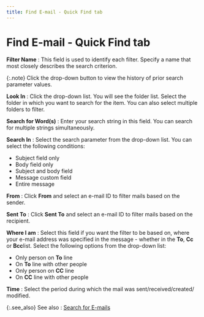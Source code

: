 ```yaml
---
title: Find E-mail - Quick Find tab
---
```


# Find E-mail - Quick Find tab


**Filter Name**
: This field is used to identify each filter. Specify  a name that most closely describes the search criterion.


{:.note}
Click the drop-down button to view the history  of prior search parameter values.


**Look In**
: Click the drop-down list. You will see the folder  list. Select the folder in which you want to search for the item. You  can also select multiple folders to filter.


**Search for Word(s)**
: Enter your search string in this field. You can  search for multiple strings simultaneously.


**Search In**
: Select the search parameter from the drop-down list.  You can select the following conditions:

- Subject field  only
- Body field  only
- Subject and  body field
- Message custom  field
- Entire message



**From**
: Click **From**  and select an e-mail ID to filter mails based on the sender.


**Sent To**
: Click **Sent To** and  select an e-mail ID to filter mails based on the recipient.


**Where I am**
: Select this field if you want the filter to be based  on, where your e-mail address was specified in the message - whether in  the **To**, **Cc**  or **Bcc**list. Select the following options from the drop-down list:

- Only person  on **To** line
- On **To**  line with other people
- Only person  on **CC** line
- On **CC**  line with other people



**Time**
: Select the period during which the mail was sent/received/created/  modified.


{:.see_also}
See also
: [Search for E-mails]({{site.eml_baseurl}}/use-everest-e-mail/search_for_e_mails.html)
